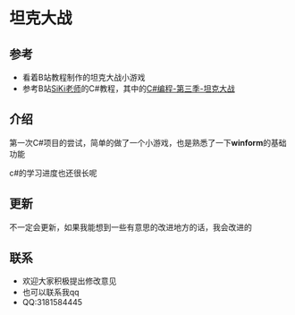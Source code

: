 # 坦克大战

## 参考
- 看着B站教程制作的坦克大战小游戏
- 参考B站[SiKi老师]([SiKi老师的个人空间_哔哩哔哩_bilibili](https://space.bilibili.com/686584552))的C#教程，其中的[C#编程-第三季-坦克大战](https://www.bilibili.com/video/BV1jr4y1Q7kG)

## 介绍

第一次C#项目的尝试，简单的做了一个小游戏，也是熟悉了一下**winform**的基础功能

c#的学习进度也还很长呢

## 更新

不一定会更新，如果我能想到一些有意思的改进地方的话，我会改进的

## 联系

- 欢迎大家积极提出修改意见
- 也可以联系我qq
- QQ:3181584445
